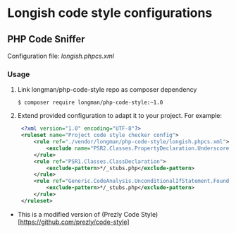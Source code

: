 Longish code style configurations
================================


PHP Code Sniffer
----------------

Configuration file: *longish.phpcs.xml*

### Usage

1. Link longman/php-code-style repo as composer dependency

    `$ composer require longman/php-code-style:~1.0`

2. Extend provided configuration to adapt it to your project. For example: 
   
   ```xml
    <?xml version="1.0" encoding="UTF-8"?>
    <ruleset name="Project code style checker config">
        <rule ref="./vendor/longman/php-code-style/longish.phpcs.xml">
            <exclude name="PSR2.Classes.PropertyDeclaration.Underscore"/>
        </rule>
        <rule ref="PSR1.Classes.ClassDeclaration">
            <exclude-pattern>*/_stubs.php</exclude-pattern>
        </rule>
        <rule ref="Generic.CodeAnalysis.UnconditionalIfStatement.Found">
            <exclude-pattern>*/_stubs.php</exclude-pattern>
        </rule>
    </ruleset>
    ```

* This is a modified version of (Prezly Code Style)[https://github.com/prezly/code-style]
